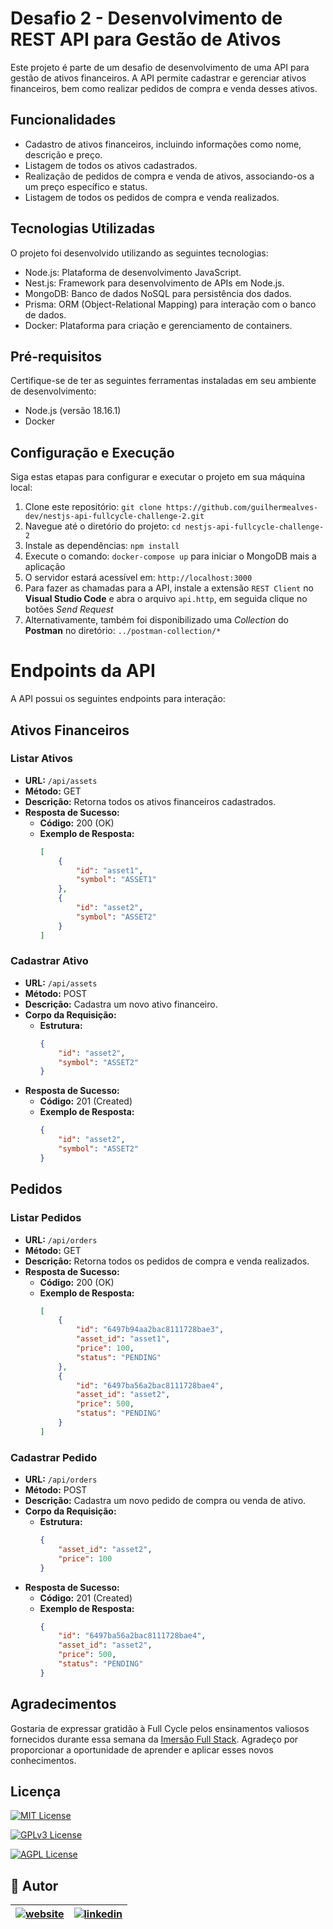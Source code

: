 # Desafio 2 - Desenvolvimento de REST API para Gestão de Ativos

Este projeto é parte de um desafio de desenvolvimento de uma API para gestão de ativos financeiros. A API permite cadastrar e gerenciar ativos financeiros, bem como realizar pedidos de compra e venda desses ativos.

## Funcionalidades

- Cadastro de ativos financeiros, incluindo informações como nome, descrição e preço.
- Listagem de todos os ativos cadastrados.
- Realização de pedidos de compra e venda de ativos, associando-os a um preço específico e status.
- Listagem de todos os pedidos de compra e venda realizados.

## Tecnologias Utilizadas

O projeto foi desenvolvido utilizando as seguintes tecnologias:

- Node.js: Plataforma de desenvolvimento JavaScript.
- Nest.js: Framework para desenvolvimento de APIs em Node.js.
- MongoDB: Banco de dados NoSQL para persistência dos dados.
- Prisma: ORM (Object-Relational Mapping) para interação com o banco de dados.
- Docker: Plataforma para criação e gerenciamento de containers.

## Pré-requisitos

Certifique-se de ter as seguintes ferramentas instaladas em seu ambiente de desenvolvimento:

- Node.js (versão 18.16.1)
- Docker

## Configuração e Execução

Siga estas etapas para configurar e executar o projeto em sua máquina local:

1. Clone este repositório: `git clone https://github.com/guilhermealves-dev/nestjs-api-fullcycle-challenge-2.git`
2. Navegue até o diretório do projeto: `cd nestjs-api-fullcycle-challenge-2`
3. Instale as dependências: `npm install`
4. Execute o comando: `docker-compose up` para iniciar o MongoDB mais a aplicação
5. O servidor estará acessível em: `http://localhost:3000`
6. Para fazer as chamadas para a API, instale a extensão `REST Client` no **Visual Studio Code** e abra o arquivo `api.http`, em seguida clique no botões *Send Request*
7. Alternativamente, também foi disponibilizado uma *Collection* do **Postman** no diretório: `../postman-collection/*`

# Endpoints da API

A API possui os seguintes endpoints para interação:

## Ativos Financeiros

### Listar Ativos

- **URL:** `/api/assets`
- **Método:** GET
- **Descrição:** Retorna todos os ativos financeiros cadastrados.
- **Resposta de Sucesso:**
  - **Código:** 200 (OK)
  - **Exemplo de Resposta:**
    ```json
    [
        {
            "id": "asset1",
            "symbol": "ASSET1"
        },
        {
            "id": "asset2",
            "symbol": "ASSET2"
        }
    ]
    ```

### Cadastrar Ativo

- **URL:** `/api/assets`
- **Método:** POST
- **Descrição:** Cadastra um novo ativo financeiro.
- **Corpo da Requisição:**
  - **Estrutura:**
    ```json
    {
        "id": "asset2",
        "symbol": "ASSET2"
    }
    ```
- **Resposta de Sucesso:**
  - **Código:** 201 (Created)
  - **Exemplo de Resposta:**
    ```json
    {
        "id": "asset2",
        "symbol": "ASSET2"
    }
    ```

## Pedidos

### Listar Pedidos

- **URL:** `/api/orders`
- **Método:** GET
- **Descrição:** Retorna todos os pedidos de compra e venda realizados.
- **Resposta de Sucesso:**
  - **Código:** 200 (OK)
  - **Exemplo de Resposta:**
    ```json
    [
        {
            "id": "6497b94aa2bac8111728bae3",
            "asset_id": "asset1",
            "price": 100,
            "status": "PENDING"
        },
        {
            "id": "6497ba56a2bac8111728bae4",
            "asset_id": "asset2",
            "price": 500,
            "status": "PENDING"
        }
    ]
    ```

### Cadastrar Pedido

- **URL:** `/api/orders`
- **Método:** POST
- **Descrição:** Cadastra um novo pedido de compra ou venda de ativo.
- **Corpo da Requisição:**
  - **Estrutura:**
    ```json
    {
        "asset_id": "asset2",
        "price": 100
    }
    ```
- **Resposta de Sucesso:**
  - **Código:** 201 (Created)
  - **Exemplo de Resposta:**
    ```json
    {
        "id": "6497ba56a2bac8111728bae4",
        "asset_id": "asset2",
        "price": 500,
        "status": "PENDING"
    }
    ```

## Agradecimentos

Gostaria de expressar gratidão à Full Cycle pelos ensinamentos valiosos fornecidos durante essa semana da [Imersão Full Stack](https://imersao.fullcycle.com.br/). Agradeço por proporcionar a oportunidade de aprender e aplicar esses novos conhecimentos.

## Licença

[![MIT License](https://img.shields.io/badge/license-MIT-green)](https://opensource.org/licenses/MIT) 

[![GPLv3 License](https://img.shields.io/badge/License-GPL%20v3-yellow.svg)](https://opensource.org/licenses/GPL-3.0)

[![AGPL License](https://img.shields.io/badge/license-AGPL-blue.svg)](http://www.gnu.org/licenses/agpl-3.0)
## 🔗 Autor

| [![website](https://www.guilhermealves.dev/assets/images/mini-logo.png)](https://www.guilhermealves.dev/) | [![linkedin](https://img.shields.io/badge/linkedin-0A66C2?style=for-the-badge&logo=linkedin&logoColor=white)](https://www.linkedin.com/in/guilherme-alves-905454233/)     |
| :----------- | :---------- |
